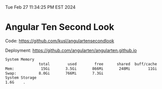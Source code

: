 Tue Feb 27 11:34:25 PM EST 2024

# Angular Ten Second Look

Code: https://github.com/kusl/angulartensecondlook

Deployment: https://github.com/angularten/angularten.github.io

```bash
System Memory
               total        used        free      shared  buff/cache   available
Mem:            15Gi       3.5Gi       866Mi       248Mi        11Gi        11Gi
Swap:          8.0Gi       766Mi       7.3Gi
System Storage
1.6G	.
```
